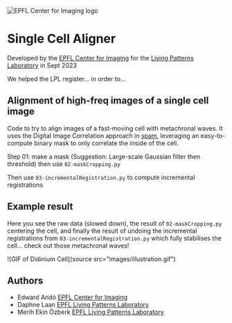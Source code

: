 ![EPFL Center for Imaging logo](https://imaging.epfl.ch/resources/logo-for-gitlab.svg)

# Single Cell Aligner
Developed by the [EPFL Center for Imaging](https://imaging.epfl.ch) for the [Living Patterns Laboratory](https://www.epfl.ch/labs/lpl/) in Sept 2023

We helped the LPL register... in order to...

## Alignment of high-freq images of a single cell image
Code to try to align images of a fast-moving cell with metachronal waves.
It uses the Digital Image Correlation approach in [spam](http://spam-project.gitlab.io/spam/), leveraging an easy-to-compute binary mask to only correlate the inside of the cell.

Step 01: make a mask (Suggestion: Large-scale Gaussian filter then threshold) then use `02-maskCropping.py`

Then use `03-incrementalRegistration.py` to compute incremental registrations

## Example result
Here you see the raw data (slowed down), the result of `02-maskCropping.py` centering the cell, and finally the result of undoing the incremental registrations from `03-incrementalRegistration.py` which fully stabilises the cell... check out those metachronal waves!

![GIF of Didinium Cell](source src="images/illustration.gif")

## Authors
  - Edward Andò [EPFL Center for Imaging](https://imaging.epfl.ch)
  - Daphne Laan [EPFL Living Patterns Laboratory](https://www.epfl.ch/labs/lpl/)
  - Merih Ekin Özberk [EPFL Living Patterns Laboratory](https://www.epfl.ch/labs/lpl/)
